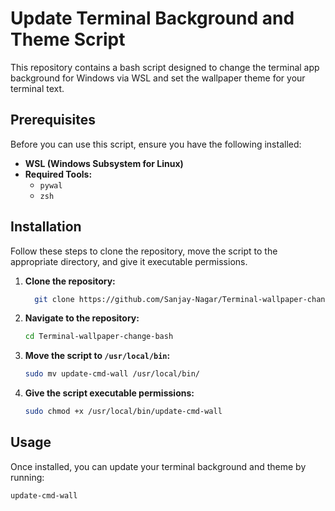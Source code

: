 # Update Terminal Background and Theme Script

This repository contains a bash script designed to change the terminal app background for Windows via WSL and set the wallpaper theme for your terminal text.

## Prerequisites

Before you can use this script, ensure you have the following installed:

- **WSL (Windows Subsystem for Linux)**
- **Required Tools:**
  - `pywal`
  - `zsh`

## Installation

Follow these steps to clone the repository, move the script to the appropriate directory, and give it executable permissions.

1. **Clone the repository:**

    ```sh
      git clone https://github.com/Sanjay-Nagar/Terminal-wallpaper-change-bash.git
    ```

2. **Navigate to the repository:**

    ```sh
    cd Terminal-wallpaper-change-bash
    ```

3. **Move the script to `/usr/local/bin`:**

    ```sh
    sudo mv update-cmd-wall /usr/local/bin/
    ```

4. **Give the script executable permissions:**

    ```sh
    sudo chmod +x /usr/local/bin/update-cmd-wall
    ```

## Usage

Once installed, you can update your terminal background and theme by running:

```sh
update-cmd-wall

